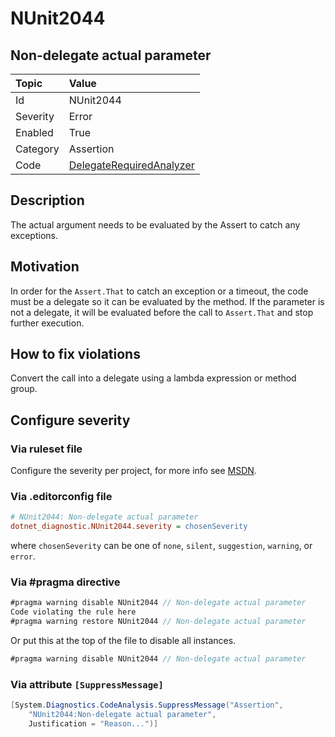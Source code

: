 # NUnit2044

## Non-delegate actual parameter

| Topic    | Value
| :--      | :--
| Id       | NUnit2044
| Severity | Error
| Enabled  | True
| Category | Assertion
| Code     | [DelegateRequiredAnalyzer](https://github.com/nunit/nunit.analyzers/blob/3.8.0/src/nunit.analyzers/DelegateRequired/DelegateRequiredAnalyzer.cs)

## Description

The actual argument needs to be evaluated by the Assert to catch any exceptions.

## Motivation

In order for the `Assert.That` to catch an exception or a timeout, the code must be
a delegate so it can be evaluated by the method. If the parameter is not a
delegate, it will be evaluated before the call to `Assert.That` and stop further
execution.

## How to fix violations

Convert the call into a delegate using a lambda expression or method group.

<!-- start generated config severity -->
## Configure severity

### Via ruleset file

Configure the severity per project, for more info see [MSDN](https://learn.microsoft.com/en-us/visualstudio/code-quality/using-rule-sets-to-group-code-analysis-rules?view=vs-2022).

### Via .editorconfig file

```ini
# NUnit2044: Non-delegate actual parameter
dotnet_diagnostic.NUnit2044.severity = chosenSeverity
```

where `chosenSeverity` can be one of `none`, `silent`, `suggestion`, `warning`, or `error`.

### Via #pragma directive

```csharp
#pragma warning disable NUnit2044 // Non-delegate actual parameter
Code violating the rule here
#pragma warning restore NUnit2044 // Non-delegate actual parameter
```

Or put this at the top of the file to disable all instances.

```csharp
#pragma warning disable NUnit2044 // Non-delegate actual parameter
```

### Via attribute `[SuppressMessage]`

```csharp
[System.Diagnostics.CodeAnalysis.SuppressMessage("Assertion",
    "NUnit2044:Non-delegate actual parameter",
    Justification = "Reason...")]
```
<!-- end generated config severity -->
